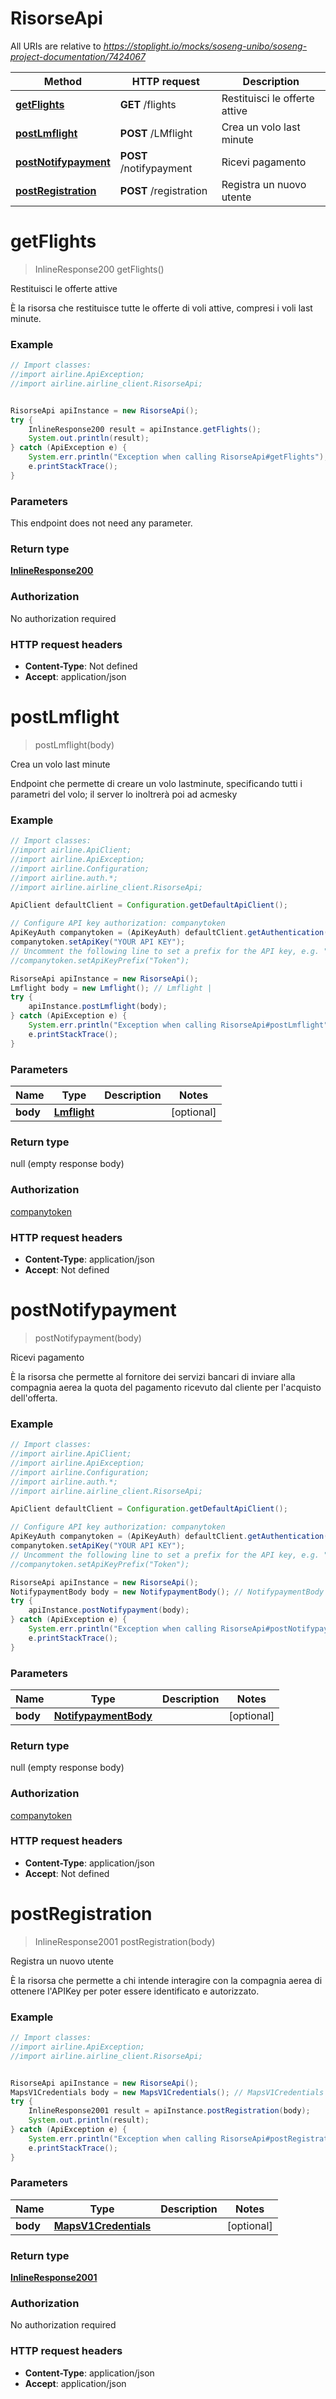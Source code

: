 # RisorseApi

All URIs are relative to *https://stoplight.io/mocks/soseng-unibo/soseng-project-documentation/7424067*

Method | HTTP request | Description
------------- | ------------- | -------------
[**getFlights**](RisorseApi.md#getFlights) | **GET** /flights | Restituisci le offerte attive
[**postLmflight**](RisorseApi.md#postLmflight) | **POST** /LMflight | Crea un volo last minute
[**postNotifypayment**](RisorseApi.md#postNotifypayment) | **POST** /notifypayment | Ricevi pagamento
[**postRegistration**](RisorseApi.md#postRegistration) | **POST** /registration | Registra un nuovo utente

<a name="getFlights"></a>
# **getFlights**
> InlineResponse200 getFlights()

Restituisci le offerte attive

È la risorsa che restituisce tutte le offerte di voli attive, compresi i voli last minute.

### Example
```java
// Import classes:
//import airline.ApiException;
//import airline.airline_client.RisorseApi;


RisorseApi apiInstance = new RisorseApi();
try {
    InlineResponse200 result = apiInstance.getFlights();
    System.out.println(result);
} catch (ApiException e) {
    System.err.println("Exception when calling RisorseApi#getFlights");
    e.printStackTrace();
}
```

### Parameters
This endpoint does not need any parameter.

### Return type

[**InlineResponse200**](InlineResponse200.md)

### Authorization

No authorization required

### HTTP request headers

 - **Content-Type**: Not defined
 - **Accept**: application/json

<a name="postLmflight"></a>
# **postLmflight**
> postLmflight(body)

Crea un volo last minute

Endpoint che permette di creare un volo lastminute, specificando tutti i parametri del volo; il server lo inoltrerà poi ad acmesky

### Example
```java
// Import classes:
//import airline.ApiClient;
//import airline.ApiException;
//import airline.Configuration;
//import airline.auth.*;
//import airline.airline_client.RisorseApi;

ApiClient defaultClient = Configuration.getDefaultApiClient();

// Configure API key authorization: companytoken
ApiKeyAuth companytoken = (ApiKeyAuth) defaultClient.getAuthentication("companytoken");
companytoken.setApiKey("YOUR API KEY");
// Uncomment the following line to set a prefix for the API key, e.g. "Token" (defaults to null)
//companytoken.setApiKeyPrefix("Token");

RisorseApi apiInstance = new RisorseApi();
Lmflight body = new Lmflight(); // Lmflight | 
try {
    apiInstance.postLmflight(body);
} catch (ApiException e) {
    System.err.println("Exception when calling RisorseApi#postLmflight");
    e.printStackTrace();
}
```

### Parameters

Name | Type | Description  | Notes
------------- | ------------- | ------------- | -------------
 **body** | [**Lmflight**](Lmflight.md)|  | [optional]

### Return type

null (empty response body)

### Authorization

[companytoken](../README.md#companytoken)

### HTTP request headers

 - **Content-Type**: application/json
 - **Accept**: Not defined

<a name="postNotifypayment"></a>
# **postNotifypayment**
> postNotifypayment(body)

Ricevi pagamento

È la risorsa che permette al fornitore dei servizi bancari di inviare alla compagnia aerea la quota del pagamento ricevuto dal cliente per l&#x27;acquisto dell&#x27;offerta.

### Example
```java
// Import classes:
//import airline.ApiClient;
//import airline.ApiException;
//import airline.Configuration;
//import airline.auth.*;
//import airline.airline_client.RisorseApi;

ApiClient defaultClient = Configuration.getDefaultApiClient();

// Configure API key authorization: companytoken
ApiKeyAuth companytoken = (ApiKeyAuth) defaultClient.getAuthentication("companytoken");
companytoken.setApiKey("YOUR API KEY");
// Uncomment the following line to set a prefix for the API key, e.g. "Token" (defaults to null)
//companytoken.setApiKeyPrefix("Token");

RisorseApi apiInstance = new RisorseApi();
NotifypaymentBody body = new NotifypaymentBody(); // NotifypaymentBody | 
try {
    apiInstance.postNotifypayment(body);
} catch (ApiException e) {
    System.err.println("Exception when calling RisorseApi#postNotifypayment");
    e.printStackTrace();
}
```

### Parameters

Name | Type | Description  | Notes
------------- | ------------- | ------------- | -------------
 **body** | [**NotifypaymentBody**](NotifypaymentBody.md)|  | [optional]

### Return type

null (empty response body)

### Authorization

[companytoken](../README.md#companytoken)

### HTTP request headers

 - **Content-Type**: application/json
 - **Accept**: Not defined

<a name="postRegistration"></a>
# **postRegistration**
> InlineResponse2001 postRegistration(body)

Registra un nuovo utente

È la risorsa che permette a chi intende interagire con la compagnia aerea di ottenere l&#x27;APIKey per poter essere identificato e autorizzato.

### Example
```java
// Import classes:
//import airline.ApiException;
//import airline.airline_client.RisorseApi;


RisorseApi apiInstance = new RisorseApi();
MapsV1Credentials body = new MapsV1Credentials(); // MapsV1Credentials | 
try {
    InlineResponse2001 result = apiInstance.postRegistration(body);
    System.out.println(result);
} catch (ApiException e) {
    System.err.println("Exception when calling RisorseApi#postRegistration");
    e.printStackTrace();
}
```

### Parameters

Name | Type | Description  | Notes
------------- | ------------- | ------------- | -------------
 **body** | [**MapsV1Credentials**](MapsV1Credentials.md)|  | [optional]

### Return type

[**InlineResponse2001**](InlineResponse2001.md)

### Authorization

No authorization required

### HTTP request headers

 - **Content-Type**: application/json
 - **Accept**: application/json

